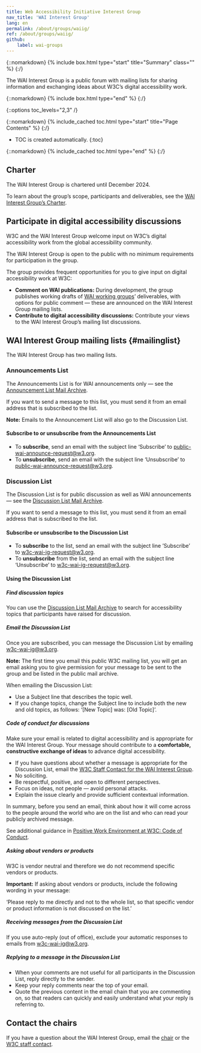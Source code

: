 ```yaml
---
title: Web Accessibility Initiative Interest Group
nav_title: 'WAI Interest Group'
lang: en
permalink: /about/groups/waiig/
ref: /about/groups/waiig/
github:
    label: wai-groups
---
```


{::nomarkdown}
{% include box.html type="start" title="Summary" class="" %}
{:/}

The WAI Interest Group is a public forum with mailing lists for sharing information and exchanging ideas about W3C’s digital accessibility work.

{::nomarkdown}
{% include box.html type="end" %}
{:/}

{::options toc_levels="2,3" /}

{::nomarkdown}
{% include_cached toc.html type="start" title="Page Contents" %}
{:/}

-   TOC is created automatically.
{:toc}

{::nomarkdown}
{% include_cached toc.html type="end" %}
{:/}

## Charter

The WAI Interest Group is chartered until December 2024.

To learn about the group’s scope, participants and deliverables, see the [WAI Interest Group’s Charter](https://www.w3.org/WAI/IG/20200804).

## Participate in digital accessibility discussions

W3C and the WAI Interest Group welcome input on W3C’s digital accessibility work from the global accessibility community.

The WAI Interest Group is open to the public with no minimum requirements for participation in the group.

The group provides frequent opportunities for you to give input on digital accessibility work at W3C:

* **Comment on WAI publications:** During development, the group publishes working drafts of [WAI working groups](/about/groups/)’ deliverables, with options for public comment &mdash; these are announced on the WAI Interest Group mailing lists.
* **Contribute to digital accessibility discussions:** Contribute your views to the WAI Interest Group’s mailing list discussions.

## WAI Interest Group mailing lists {#mailinglist}

The WAI Interest Group has two mailing lists.

### Announcements List

The Announcements List is for WAI announcements only &mdash; see the [Announcement List Mail Archive](https://lists.w3.org/Archives/Public/public-wai-announce/).

If you want to send a message to this list, you must send it from an email address that is subscribed to the list.

**Note:** Emails to the Announcement List will also go to the Discussion List.

#### Subscribe to or unsubscribe from the Announcements List

* To **subscribe**, send an email with the subject line ‘Subscribe’ to [public-wai-announce-request@w3.org](mailto:public-wai-announce-request@w3.org?subject=subscribe).
* To **unsubscribe**, send an email with the subject line ‘Unsubscribe’ to [public-wai-announce-request@w3.org](mailto:public-wai-announce-request@w3.org?subject=unsubscribe).

### Discussion List

The Discussion List is for public discussion as well as WAI announcements &mdash; see the [Discussion List Mail Archive](https://lists.w3.org/Archives/Public/w3c-wai-ig/).

If you want to send a message to this list, you must send it from an email address that is subscribed to the list.

#### Subscribe or unsubscribe to the Discussion List

* To **subscribe** to the list, send an email with the subject line ’Subscribe’ to [w3c-wai-ig-request@w3.org](mailto:w3c-wai-ig-request@w3.org?subject=subscribe).
* To **unsubscribe** from the list, send an email with the subject line ‘Unsubscribe’ to [w3c-wai-ig-request@w3.org](mailto:w3c-wai-ig-request@w3.org?subject=unsubscribe).

#### Using the Discussion List

##### Find discussion topics

You can use the [Discussion List Mail Archive](https://lists.w3.org/Archives/Public/w3c-wai-ig/) to search for accessibility topics that participants have raised for discussion.

##### Email the Discussion List

Once you are subscribed, you can message the Discussion List by emailing [w3c-wai-ig@w3.org](mailto:w3c-wai-ig@w3.org).

**Note:** The first time you email this public W3C mailing list, you will get an email asking you to give permission for your message to be sent to the group and be listed in the public mail archive. 

When emailing the Discussion List:

* Use a Subject line that describes the topic well. 
* If you change topics, change the Subject line to include both the new and old topics, as follows:  ‘[New Topic] was: [Old Topic]’.

##### Code of conduct for discussions

Make sure your email is related to digital accessibility and is appropriate for the WAI Interest Group. Your message should contribute to a **comfortable, constructive exchange of ideas** to advance digital accessibility.

* If you have questions about whether a message is appropriate for the Discussion List, email the [W3C Staff Contact for the WAI Interest Group](https://www.w3.org/groups/ig/wai/participants/#staff).
* No soliciting.
* Be respectful, positive, and open to different perspectives.
* Focus on ideas, not  people &mdash; avoid personal attacks.
* Explain the issue clearly and provide sufficient contextual information.

In summary, before you send an email, think about how it will come across to the people around the world who are on the list and who can read your publicly archived message.

See additional guidance in [Positive Work Environment at W3C: Code of Conduct](https://www.w3.org/policies/code-of-conduct/).

##### Asking about vendors or products

W3C is vendor neutral and therefore we do not recommend specific  vendors or products.

**Important:** If asking about vendors or products, include the following wording in your message: 

‘Please reply to me directly and not to the whole list, so that specific vendor or product information is not discussed on the list.’

##### Receiving messages from the Discussion List

If you use auto-reply (out of office), exclude your automatic responses to emails from w3c-wai-ig@w3.org.

##### Replying to a message in the Discussion List

* When your comments are not useful for all participants in the Discussion List, reply directly to the sender.
* Keep your reply comments near the top of your email.
* Quote the previous content in the email chain that you are commenting on, so that readers can quickly and easily understand what your reply is referring to.

## Contact the chairs

If you have a question about the WAI Interest Group, email the [chair](https://www.w3.org/groups/ig/wai/participants/#chairs) or the [W3C staff contact](https://www.w3.org/groups/ig/wai/participants/#staff).